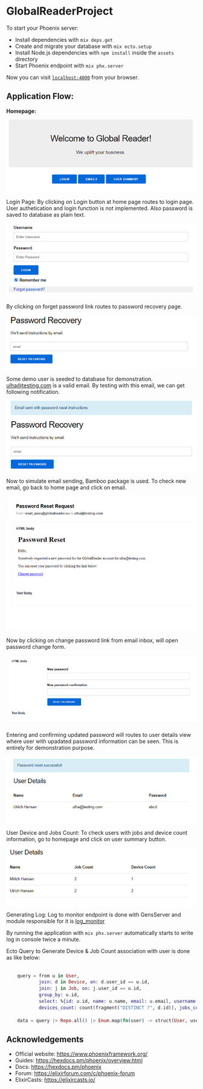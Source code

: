 # GlobalReaderProject

To start your Phoenix server:

  * Install dependencies with `mix deps.get`
  * Create and migrate your database with `mix ecto.setup`
  * Install Node.js dependencies with `npm install` inside the `assets` directory
  * Start Phoenix endpoint with `mix phx.server`

Now you can visit [`localhost:4000`](http://localhost:4000) from your browser.

## Application Flow:

<b>Homepage:</b> 

![HomePage](images/homepage.png)

Login Page: By clicking on Login button at home page routes to login page. User authetication and login function is not implemented. Also password is saved to database as plain text.

![Login Page](images/loginpage.png)

By clicking on forget password link routes to password recovery page. 

![Password Recovery Page](images/passwordrecovery.png)

Some demo user is seeded to database for demonstration. ulha@testing.com is a valid email. By testing with this email, we can get following notification.

![Password Recovery with email sent](images/passwordrecovery_with_emai_sent.png)

Now to simulate email sending, Bamboo package is used. To check new email, go back to home page and click on email.

![email_box](images/email_box.png)

Now by clicking on change password link from email inbox, will open password change form.

![password change form](images/password_restet_form.png)

Entering and confirming updated password will routes to user details view where user with upadated password information can be seen. This is entirely for demonstration purpose. 

![updated_pass_view](images/updated_pass_view.png)


User Device and Jobs Count: To check users with jobs and device count information, go to homepage and click on user summary button.

![user_summary_view](images/User_summary_view.png)

Generating Log: Log to monitor endpoint is done with GensServer and module responsible for it is [log_monitor](lib/global_reader_project/urlmonitor.ex)

By running the application with `mix phx.server` automatically starts to write log in console twice a minute. 

Ecto Query to Generate Device & Job Count association with user is done as like below: 

```elixir

    query = from u in User,
            join: d in Device, on: d.user_id == u.id,
            join: j in Job, on: j.user_id == u.id,
            group_by: u.id,
            select: %{id: u.id, name: u.name, email: u.email, username: u.username,
            devices_count: count(fragment("DISTINCT ?", d.id)), jobs_count: count(fragment("DISTINCT ?", j.id))}

    data = query |> Repo.all() |> Enum.map(fn(user) -> struct(User, user) end)

```



## Acknowledgements

  * Official website: https://www.phoenixframework.org/
  * Guides: https://hexdocs.pm/phoenix/overview.html
  * Docs: https://hexdocs.pm/phoenix
  * Forum: https://elixirforum.com/c/phoenix-forum
  * ElixirCasts: https://elixircasts.io/
